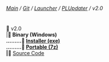 ﻿###### [Main](https://pikakid98.github.io) / [Git](https://git-pikakid98.github.io) / [Launcher](https://git-pikakid98.github.io/launcher) / [PLUpdater](https://git-pikakid98.github.io/launcher/plupdater) / v2.0
<h1></h1>

📂 v2.0
\
|____📂 Binary (Windows)
\
.........📄 [Installer (exe)](https://github.com/Git-Pikakid98/pikakid98-launcher-updater/releases/download/v2.0/PLUpdater.Installer.exe)
\
.........📄 [Portable (7z)](https://github.com/Git-Pikakid98/pikakid98-launcher-updater/releases/download/v2.0/PLUpdater.7z)
\
|____📄 [Source Code](https://github.com/Git-Pikakid98/pikakid98-launcher-updater/archive/refs/tags/v2.0.zip)
